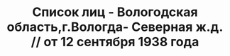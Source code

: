---
title: Список лиц - Вологодская область,г.Вологда- Северная ж.д. // от 12 сентября
  1938 года
description: РГАСПИ, ф.17, т.11, оп.171, дело 419, лист 122
images:
- /disk/pictures/v11/17-171-419-122.jpg
- /disk/pictures/v11/17-171-419-123.jpg
- /disk/pictures/v11/17-171-419-124.jpg
- /disk/pictures/v11/17-171-419-125.jpg
- /disk/pictures/v11/17-171-419-126.jpg
- /disk/pictures/v11/17-171-419-127.jpg
---